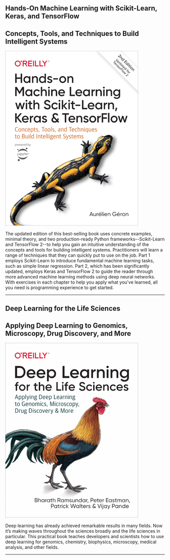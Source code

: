 ## **Hands-On Machine Learning with Scikit-Learn, Keras, and TensorFlow**
## Concepts, Tools, and Techniques to Build Intelligent Systems

![](asset/hand-on_ML420.jpg)

The updated edition of this best-selling book uses concrete examples, minimal theory, and two production-ready Python frameworks--Scikit-Learn and TensorFlow 2--to help you gain an intuitive understanding of the concepts and tools for building intelligent systems. Practitioners will learn a range of techniques that they can quickly put to use on the job. Part 1 employs Scikit-Learn to introduce fundamental machine learning tasks, such as simple linear regression. Part 2, which has been significantly updated, employs Keras and TensorFlow 2 to guide the reader through more advanced machine learning methods using deep neural networks. With exercises in each chapter to help you apply what you've learned, all you need is programming experience to get started.

---

## **Deep Learning for the Life Sciences**
## Applying Deep Learning to Genomics, Microscopy, Drug Discovery, and More

![](asset/Deep_Learning_for_the_Life_Sciences420.jpg)

Deep learning has already achieved remarkable results in many fields. Now it’s making waves throughout the sciences broadly and the life sciences in particular. This practical book teaches developers and scientists how to use deep learning for genomics, chemistry, biophysics, microscopy, medical analysis, and other fields.

---